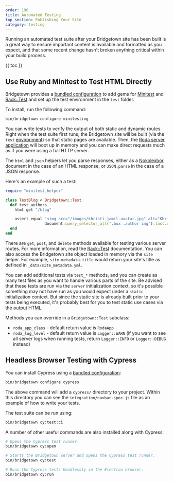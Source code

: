 ```yaml
---
order: 190
title: Automated Testing
top_section: Publishing Your Site
category: testing
---
```


Running an automated test suite after your Bridgetown site has been built is a great way to ensure important content is available and formatted as you expect, and that some recent change hasn't broken anything critical within your build process.

{{ toc }}

## Use Ruby and Minitest to Test HTML Directly

Bridgetown provides a [bundled configuration](/docs/bundled-configurations#automated-test-suite-using-minitest) to add gems for [Minitest](https://docs.seattlerb.org/minitest/) and [Rack::Test](https://github.com/rack/rack-test) and set up the test environment in the `test` folder.

To install, run the following command:

```sh
bin/bridgetown configure minitesting
```

You can write tests to verify the output of both static and dynamic routes. Right when the test suite first runs, the Bridgetown site will be built (via the `test` [environment](/docs/configuration/environments)) so that static pages are available. Then, the [Roda server application](/docs/routes) will boot up in memory and you can make direct requests much as if you were using a full HTTP server.

The `html` and `json` helpers let you parse responses, either as a [Nokolexbor](https://github.com/serpapi/nokolexbor) document in the case of an HTML response, or `JSON.parse` in the case of a JSON response.

Here's an example of such a test:

```ruby
require "minitest_helper"

class TestBlog < Bridgetown::Test
  def test_authors
    html get "/blog"

    assert_equal '<img src="/images/khristi-jamil-avatar.jpg" alt="Khristi Jamil" class="avatar">',
                 document.query_selector_all(".box .author img").last.outer_html
  end
end
```

There are `get`, `post`, and `delete` methods available for testing various server routes. For more information, read the [Rack::Test](https://github.com/rack/rack-test) documentation. You can also access the Bridgetown site object loaded in memory via the `site` helper. For example, `site.metadata.title` would return your site's title as defined in `_data/site_metadata.yml`.

You can add additional tests via `test_*` methods, and you can create as many test files as you want to handle various parts of the site. Be advised that these tests are run via the `server` initialization context, so it's possible something may not have run as you would expect under a `static` initialization context. But since the static site is already built prior to your tests being executed, it's probably best for you to test static use cases via the output HTML.

Methods you can override in a `Bridgetown::Test` subclass:

* `roda_app_class` - default return value is `RodaApp`
* `roda_log_level` - default return value is `Logger::WARN` (if you want to see all server logs when running tests, return `Logger::INFO` or `Logger::DEBUG` instead)

## Headless Browser Testing with Cypress

You can install Cypress using a [bundled configuration](/docs/bundled-configurations):

```sh
bin/bridgetown configure cypress
```

The above command will add a `cypress/` directory to your project. Within this directory you can see the `integration/navbar.spec.js` file as an example of how to write your tests.

The test suite can be run using:

```sh
bin/bridgetown cy:test:ci
```

A number of other useful commands are also installed along with Cypress:

```sh
# Opens the Cypress test runner.
bin/bridgetown cy:open

# Starts the Bridgetown server and opens the Cypress test runner.
bin/bridgetown cy:test

# Runs the Cypress tests headlessly in the Electron browser.
bin/bridgetown cy:run
```
